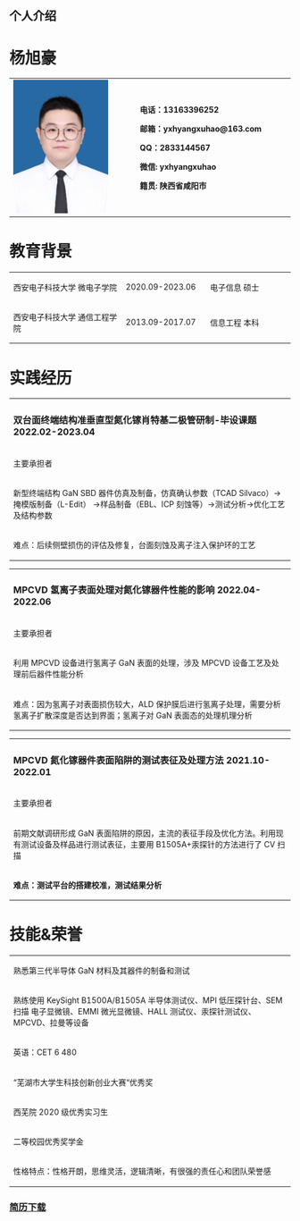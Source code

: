 ## 个人介绍
<h1>杨旭豪</h1>
<table>
  <td width="45%">
    <img src="/证件照.jpg" width="80%">
  </td>
  <td width="55%">
    <p><b>电话：13163396252 </b></p>
    <p><b>邮箱：yxhyangxuhao@163.com </b></p>
    <p><b>QQ：2833144567 </b></p>
    <p><b>微信: yxhyangxuhao </b></p>
    <p><b>籍贯: 陕西省咸阳市 </b></p>
  </td>
</table>
<h1>教育背景</h1>
<table>
  <tr>
    <td width="40%">
      <p>西安电子科技大学 微电子学院 </p>
    </td>
    <td width="30%">
      <p>2020.09-2023.06 </p>
    </td>
      <td width="30%">
      <p>电子信息 硕士 </p>
    </td>
   </tr>
   <tr>
    <td width="40%">
      <p>西安电子科技大学 通信工程学院 </p>
    </td>
    <td width="30%">
      <p>2013.09-2017.07 </p>
    </td>
      <td width="30%">
      <p>信息工程 本科 </p>
    </td>
   </tr>
</table>
<h1>实践经历</h1>
<table>
  <tr>
    <td width="100%">
      <p><h3>双台面终端结构准垂直型氮化镓肖特基二极管研制-毕设课题   2022.02-2023.04</h3></p>
    </td>
   </tr>
  
   <tr>
    <td width="100%">
      <p>主要承担者 </p>
    </td>
   </tr>
   <tr>
    <td width="100%">
      <p>新型终端结构 GaN SBD 器件仿真及制备，仿真确认参数（TCAD Silvaco）->掩模版制备（L-Edit）
        ->样品制备（EBL、ICP 刻蚀等）->测试分析->优化工艺及结构参数</p>
    </td>
   </tr>
     <tr>
    <td width="100%">
      <p>难点：后续侧壁损伤的评估及修复，台面刻蚀及离子注入保护环的工艺</p>
    </td>
   </tr>
</table>
<table>
  <tr>
    <td width="100%">
      <p><h3>MPCVD 氢离子表面处理对氮化镓器件性能的影响     2022.04-2022.06</h3></p>
    </td>
   </tr>
  
   <tr>
    <td width="100%">
      <p>主要承担者 </p>
    </td>
   </tr>
   <tr>
    <td width="100%">
      <p>利用 MPCVD 设备进行氢离子 GaN 表面的处理，涉及 MPCVD 设备工艺及处理前后器件性能分析</p>
    </td>
   </tr>
     <tr>
    <td width="100%">
      <p>难点：因为氢离子对表面损伤较大，ALD 保护膜后进行氢离子处理，需要分析氢离子扩散深度是否达到界面；氢离子对 GaN 表面态的处理机理分析</p>
    </td>
   </tr>
</table>

<table>
  <tr>
    <td width="100%">
      <p><h3>MPCVD 氮化镓器件表面陷阱的测试表征及处理方法     2021.10-2022.01</h3></p>
    </td>
   </tr>
  
   <tr>
    <td width="100%">
      <p>主要承担者 </p>
    </td>
   </tr>
   <tr>
    <td width="100%">
      <p>前期文献调研形成 GaN 表面陷阱的原因，主流的表征手段及优化方法。利用现有测试设备及样品进行测试表征，主要用 B1505A+汞探针的方法进行了 CV 扫描</p>
    </td>
   </tr>
     <tr>
    <td width="100%">
      <p><b>难点：测试平台的搭建校准，测试结果分析</b></p>
    </td>
   </tr>
</table>
<h1>技能&荣誉</h1>
<table>
  <tr><td width="100%"><p>熟悉第三代半导体 GaN 材料及其器件的制备和测试</p></td></tr>
  <tr><td width="100%"><p>熟练使用 KeySight B1500A/B1505A 半导体测试仪、MPI 低压探针台、SEM 扫描
电子显微镜、EMMI 微光显微镜、HALL 测试仪、汞探针测试仪、MPCVD、拉曼等设备</p></td></tr>
  <tr><td width="100%"><p>英语：CET 6 480</p></td></tr>
  <tr><td width="100%"><p>“芜湖市大学生科技创新创业大赛“优秀奖</p></td></tr>
  <tr><td width="100%"><p>西芜院 2020 级优秀实习生</p></td></tr>
  <tr><td width="100%"><p>二等校园优秀奖学金</p></td></tr>
  <tr><td width="100%"><p>性格特点：性格开朗，思维灵活，逻辑清晰，有很强的责任心和团队荣誉感</p></td></tr>
</table>


<h3><a href="/简历-杨旭豪-20220726(1).pdf" download="简历-杨旭豪.pdf">简历下载</a></h3>
